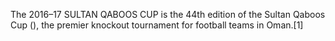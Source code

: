 The 2016–17 SULTAN QABOOS CUP is the 44th edition of the Sultan Qaboos Cup (), the premier knockout tournament for football teams in Oman.[1]
